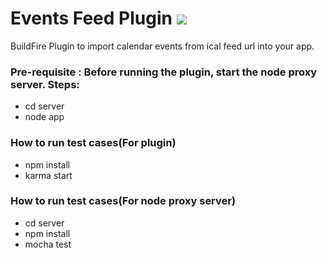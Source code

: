 # Events Feed Plugin ![](https://api.travis-ci.org/BuildFire/eventsFeedPlugin.svg)
BuildFire Plugin to import calendar events from ical feed url into your app.

### Pre-requisite : Before running the plugin, start the node proxy server. Steps:
- cd server
- node app

### How to run test cases(For plugin)
- npm install
- karma start

### How to run test cases(For node proxy server)
- cd server
- npm install
- mocha test
